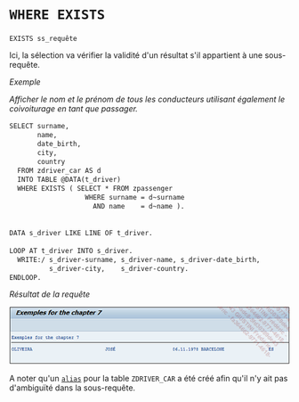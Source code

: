 # **`WHERE EXISTS`**

```JS
EXISTS ss_requête
```

Ici, la sélection va vérifier la validité d'un résultat s'il appartient à une sous-requête.

_Exemple_

_Afficher le nom et le prénom de tous les conducteurs utilisant également le coivoiturage en tant que passager._

```JS
SELECT surname,
       name,
       date_birth,
       city,
       country
  FROM zdriver_car AS d
  INTO TABLE @DATA(t_driver)
  WHERE EXISTS ( SELECT * FROM zpassenger
                   WHERE surname = d~surname
                     AND name    = d~name ).


DATA s_driver LIKE LINE OF t_driver.

LOOP AT t_driver INTO s_driver.
  WRITE:/ s_driver-surname, s_driver-name, s_driver-date_birth,
          s_driver-city,    s_driver-country.
ENDLOOP.
```

_Résultat de la requête_

![](../../99%20-%20Ressources/09_Instructions_dbtab%20-%2001%20-%2030%20-%2001.png)

A noter qu'un [`alias`]() pour la table `ZDRIVER_CAR` a été créé afin qu'il n'y ait pas d'ambiguïté dans la sous-requête.
